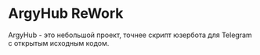 # ArgyHub ReWork    
ArgyHub - это небольшой проект, точнее скрипт юзербота для Telegram с открытым исходным кодом.
